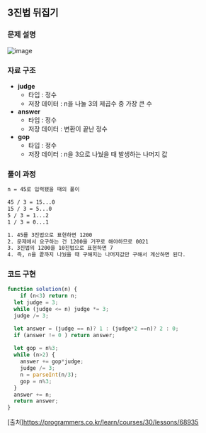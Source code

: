 ## 3진법 뒤집기


### 문제 설명

![image](https://user-images.githubusercontent.com/39308313/142717596-c9404214-32cb-4c5b-9479-8b953f502dfe.png)

### 자료 구조

- **judge**
    - 타입 : 정수
    - 저장 데이터 : n을 나눌 3의 제곱수 중 가장 큰 수
- **answer**
    - 타입 : 정수
    - 저장 데이터 : 변환이 끝난 정수
- **gop**
    - 타입 : 정수
    - 저장 데이터 : n을 3으로 나눴을 때 발생하는 나머지 값


### 풀이 과정

```txt
n = 45로 입력됐을 때의 풀이

45 / 3 = 15...0
15 / 3 = 5...0
5 / 3 = 1...2
1 / 3 = 0...1

1. 45를 3진법으로 표현하면 1200
2. 문제에서 요구하는 건 1200을 거꾸로 해야하므로 0021
3. 3진법의 1200을 10진법으로 표현하면 7
4. 즉, n을 끝까지 나눴을 때 구해지는 나머지값만 구해서 계산하면 된다.
```

### 코드 구현

```javascript
function solution(n) {
    if (n<3) return n;
  let judge = 3;
  while (judge <= n) judge *= 3;
  judge /= 3;

  let answer = (judge == n)? 1 : (judge*2 ==n)? 2 : 0;
  if (answer != 0 ) return answer;
  
  let gop = n%3;
  while (n>2) {
    answer += gop*judge;
    judge /= 3;
    n = parseInt(n/3);
    gop = n%3;      
  }
  answer += n;
  return answer;
}
```

[출처]<https://programmers.co.kr/learn/courses/30/lessons/68935>
